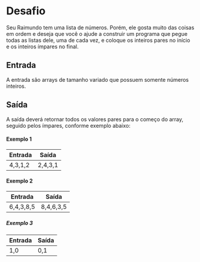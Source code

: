 # Desafio
Seu Raimundo tem uma lista de números. Porém, ele gosta muito das coisas em ordem e deseja que você o ajude a construir um programa que pegue todas as listas dele, uma de cada vez, e coloque os inteiros pares no início e os inteiros ímpares no final.

## Entrada
A entrada são arrays de tamanho variado que possuem somente números inteiros.

## Saída
A saída deverá retornar todos os valores pares para o começo do array, seguido pelos ímpares, conforme exemplo abaixo:

#### Exemplo 1

| Entrada | Saída |
|---------|-------|
| 4,3,1,2 |2,4,3,1|

#### Exemplo 2

| Entrada |  Saída  |
|---------|---------|
|6,4,3,8,5|8,4,6,3,5|
  
##### Exemplo 3

| Entrada |Saída|
|---------|-----|
|   1,0   | 0,1 |